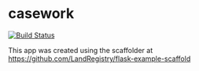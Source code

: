 # casework

[![Build Status](https://travis-ci.org/LandRegistry/casework-frontend.svg?branch=mast)](https://travis-ci.org/LandRegistry/casework-frontend)

This app was created using the scaffolder at https://github.com/LandRegistry/flask-example-scaffold
